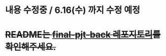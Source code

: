 # 내용 수정중 / 6.16(수) 까지 수정 예정
# ~~README는 [final-pjt-back 레포지토리](https://lab.ssafy.com/rootkwak528/final-pjt-back)를 확인해주세요.~~

